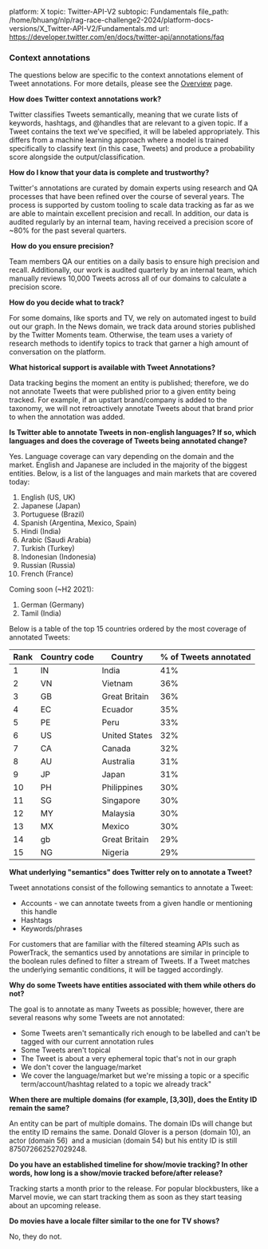 platform: X
topic: Twitter-API-V2
subtopic: Fundamentals
file_path: /home/bhuang/nlp/rag-race-challenge2-2024/platform-docs-versions/X_Twitter-API-V2/Fundamentals.md
url: https://developer.twitter.com/en/docs/twitter-api/annotations/faq


### Context annotations

The questions below are specific to the context annotations element of Tweet annotations. For more details, please see the [Overview](https://developer.twitter.com/en/docs/twitter-api/annotations/overview.html) page.

**How does Twitter context annotations work?**

Twitter classifies Tweets semantically, meaning that we curate lists of keywords, hashtags, and @handles that are relevant to a given topic. If a Tweet contains the text we’ve specified, it will be labeled appropriately. This differs from a machine learning approach where a model is trained specifically to classify text (in this case, Tweets) and produce a probability score alongside the output/classification.  
  

**How do I know that your data is complete and trustworthy?**  

Twitter's annotations are curated by domain experts using research and QA processes that have been refined over the course of several years. The process is supported by custom tooling to scale data tracking as far as we are able to maintain excellent precision and recall. In addition, our data is audited regularly by an internal team, having received a precision score of ~80% for the past several quarters.

 **How do you ensure precision?**

Team members QA our entities on a daily basis to ensure high precision and recall. Additionally, our work is audited quarterly by an internal team, which manually reviews 10,000 Tweets across all of our domains to calculate a precision score.

**How do you decide what to track?**

For some domains, like sports and TV, we rely on automated ingest to build out our graph. In the News domain, we track data around stories published by the Twitter Moments team. Otherwise, the team uses a variety of research methods to identify topics to track that garner a high amount of conversation on the platform.

**What historical support is available with Tweet Annotations?**

Data tracking begins the moment an entity is published; therefore, we do not annotate Tweets that were published prior to a given entity being tracked. For example, if an upstart brand/company is added to the taxonomy, we will not retroactively annotate Tweets about that brand prior to when the annotation was added.

**Is Twitter able to annotate Tweets in non-english languages? If so, which languages and does the coverage of Tweets being annotated change?**

Yes. Language coverage can vary depending on the domain and the market. English and Japanese are included in the majority of the biggest entities. Below, is a list of the languages and main markets that are covered today:

1. English (US, UK)
2. Japanese (Japan)
3. Portuguese (Brazil)
4. Spanish (Argentina, Mexico, Spain)
5. Hindi (India)
6. Arabic (Saudi Arabia)
7. Turkish (Turkey)
8. Indonesian (Indonesia)
9. Russian (Russia)
10. French (France)

Coming soon (~H2 2021):

1. German (Germany)
2. Tamil (India)

Below is a table of the top 15 countries ordered by the most coverage of annotated Tweets:

| Rank | Country code | Country | % of Tweets annotated |
| --- | --- | --- | --- |
| 1   | IN  | India | 41% |
| 2   | VN  | Vietnam | 36% |
| 3   | GB  | Great Britain | 36% |
| 4   | EC  | Ecuador | 35% |
| 5   | PE  | Peru | 33% |
| 6   | US  | United States | 32% |
| 7   | CA  | Canada | 32% |
| 8   | AU  | Australia | 31% |
| 9   | JP  | Japan | 31% |
| 10  | PH  | Philippines | 30% |
| 11  | SG  | Singapore | 30% |
| 12  | MY  | Malaysia | 30% |
| 13  | MX  | Mexico | 30% |
| 14  | gb  | Great Britain | 29% |
| 15  | NG  | Nigeria | 29% |

**What underlying "semantics" does Twitter rely on to annotate a Tweet?**

Tweet annotations consist of the following semantics to annotate a Tweet:

* Accounts - we can annotate tweets from a given handle or mentioning this handle
* Hashtags
* Keywords/phrases

For customers that are familiar with the filtered steaming APIs such as PowerTrack, the semantics used by annotations are similar in principle to the boolean rules defined to filter a stream of Tweets. If a Tweet matches the underlying semantic conditions, it will be tagged accordingly.

**Why do some Tweets have entities associated with them while others do not?**

The goal is to annotate as many Tweets as possible; however, there are several reasons why some Tweets are not annotated:

* Some Tweets aren't semantically rich enough to be labelled and can't be tagged with our current annotation rules
* Some Tweets aren't topical
* The Tweet is about a very ephemeral topic that's not in our graph
* We don't cover the language/market
* We cover the language/market but we're missing a topic or a specific term/account/hashtag related to a topic we already track"

**When there are multiple domains (for example, \[3,30\]), does the Entity ID remain the same?**

An entity can be part of multiple domains. The domain IDs will change but the entity ID remains the same. Donald Glover is a person (domain 10), an actor (domain 56)  and a musician (domain 54) but his entity ID is still 875072662527029248.

**Do you have an established timeline for show/movie tracking? In other words, how long is a show/movie tracked before/after release?**

Tracking starts a month prior to the release. For popular blockbusters, like a Marvel movie, we can start tracking them as soon as they start teasing about an upcoming release.

**Do movies have a locale filter similar to the one for TV shows?**

No, they do not.